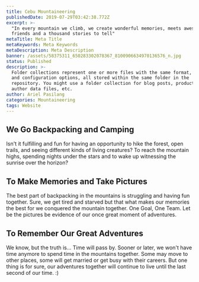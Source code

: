```yaml
---
title: Cebu Mountaineering
publishedDate: 2019-07-29T03:42:38.772Z
excerpt: >-
  "In every mountain we climb, we create wonderful memories, meets awesome
  friends and a thousand stories to tell"
metaTitle: Meta Title
metaKeywords: Meta Keywords
metaDescription: Meta Description
banner: /assets/58375311_650283302078367_8100906634970136576_n.jpg
status: Published
description: >-
  Folder collections represent one or more files with the same format, fields,
  and configuration options, all stored within the same folder in the
  repository. You might use a folder collection for blog posts, product pages,
  author data files, etc.
author: Ariel Pasilang
categories: Mountaineering
tags: Website
---
```

## We Go Backpacking and Camping

Isn't it fulfilling and fun for having an opportunity to hike the forest, open trails, and seeing different kinds of living creatures? To reach the mountain highs, spending nights under the stars and to wake up witnessing the sunrise over the horizon?



## To Make Memories and Take Pictures

The best part of backpacking in the mountains is struggling and having fun together. Sure, we get tired and starved but that what makes our memories the best for we conquered the mountain together. One Goal, One Team. Let be the pictures be evidence of our once great moment of adventures.



## To Remember Our Great Adventures

We know, but the truth is... Time will pass by. Sooner or later, we won't have time anymore to spend time in the mountains together. Some may move to other places, some will get married or get busy with their careers. But one thing is for sure, our adventures together will continue to live until the last second of our time. :)
